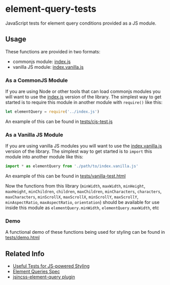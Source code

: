 # element-query-tests

JavaScript tests for element query conditions provided as a JS module.

## Usage

These functions are provided in two formats:

- commonjs module: [index.js](index.js)
- vanilla JS module: [index.vanilla.js](index.vanilla.js)

### As a CommonJS Module

If you are using Node or other tools that can load commonjs modules you will want to use the [index.js](index.js) version of the library. The simplest way to get started is to require this module in another module with `require()` like this:

```js
let elementQuery = require('../index.js')
```

An example of this can be found in [tests/cjs-test.js](tests/cjs-test.js)

### As a Vanilla JS Module

If you are using vanilla JS modules you will want to use the [index.vanilla.js](index.vanilla.js) version of the library. The simplest way to get started is to `import` this module into another module like this:

```js
import * as elementQuery from './path/to/index.vanilla.js'
```

An example of this can be found in [tests/vanilla-test.html](https://tomhodgins.github.io/element-query-tests/tests/vanilla-test.html)

Now the functions from this library (`minWidth`, `maxWidth`, `minHeight`, `maxHeight`, `minChildren`, `children`, `maxChildren`, `minCharacters`, `characters`, `maxCharacters`, `minScrollX`, `maxScrollX`, `minScrollY`, `maxScrollY`, `minAspectRatio`, `maxAspectRatio`, `orientation`) should be available for use inside this module as  `elementQuery.minWidth`, `elementQuery.maxWidth`, etc

### Demo

A functional demo of these functions being used for styling can be found in [tests/demo.html](https://tomhodgins.github.io/element-query-tests/tests/demo.html)

## Related Info

- [Useful Tests for JS-powered Styling](https://codepen.io/tomhodgins/post/useful-tests-for-js-powered-styling)
- [Element Queries Spec](https://tomhodgins.github.io/element-queries-spec/element-queries.html)
- [jsincss-element-query plugin](https://github.com/tomhodgins/jsincss-element-query)